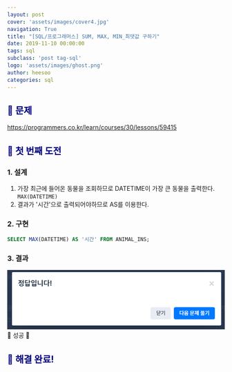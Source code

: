 ```yaml
---
layout: post
cover: 'assets/images/cover4.jpg'
navigation: True
title: "[SQL/프로그래머스] SUM, MAX, MIN_최댓값 구하기"
date: 2019-11-10 00:00:00
tags: sql
subclass: 'post tag-sql'
logo: 'assets/images/ghost.png'
author: heesoo
categories: sql
---
```

## <span style="color:navy">👀 문제</span>
<https://programmers.co.kr/learn/courses/30/lessons/59415>


## <span style="color:navy">👊 첫 번째 도전</span>

### 1. 설계
1. 가장 최근에 들어온 동물을 조회하므로 DATETIME이 가장 큰 동물을 출력한다. `MAX(DATETIME)`
2. 결과가 '시간'으로 출력되어야하므로 AS를 이용한다.

### 2. 구현
```sql
SELECT MAX(DATETIME) AS '시간' FROM ANIMAL_INS;
```
### 3. 결과
![실행결과](./assets/images/191108_5.PNG)
🤟 성공 🤟

## <span style="color:navy">👏 해결 완료!</span>
